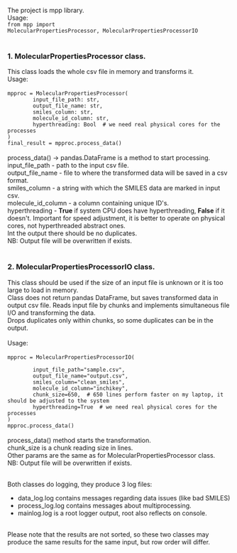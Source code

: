The project is mpp library.<br>
Usage:<br>
<code>from mpp import MolecularPropertiesProcessor, MolecularPropertiesProcessorIO</code><br>
<br>
<h3>1. MolecularPropertiesProcessor class.</h3>
This class loads the whole csv file in memory and transforms it.<br>
Usage:<br><br>
<code>mpproc = MolecularPropertiesProcessor(
        input_file_path: str,
        output_file_name: str,
        smiles_column: str,
        molecule_id_column: str,
        hyperthreading: Bool  # we need real physical cores for the processes
)
final_result = mpproc.process_data()</code><br><br>
process_data() -> pandas.DataFrame is a method to start processing.<br>
input_file_path - path to the input csv file.<br>
output_file_name - file to where the transformed data will be saved in a csv format.<br>
smiles_column - a string with which the SMILES data are marked in input csv.<br>
molecule_id_column - a column containing unique ID's.<br>
hyperthreading - <b>True</b> if system CPU does have hyperthreading, <b>False</b> if it doesn't. Important for speed adjustment, it is better to operate on physical cores, not hyperthreaded abstract ones.<br>
Int the output there should be no duplicates.<br>
NB: Output file will be overwritten if exists.<br><br>

<h3>2. MolecularPropertiesProcessorIO class.</h3>
This class should be used if the size of an input file is unknown or it is too large to load in memory.<br>
Class does not return pandas DataFrame, but saves transformed data in output csv file. Reads input file by chunks and 
implements simultaneous file I/O and transforming the data.<br>
Drops duplicates only within chunks, so some duplicates can be in the output.<br><br>
Usage:<br><br>
<code>mpproc = MolecularPropertiesProcessorIO(<br>
        input_file_path="sample.csv",
        output_file_name="output.csv",
        smiles_column="clean_smiles",
        molecule_id_column="inchikey",
        chunk_size=650,  # 650 lines perform faster on my laptop, it should be adjusted to the system
        hyperthreading=True  # we need real physical cores for the processes
)
mpproc.process_data()</code><br><br>
process_data() method starts the transformation.<br>
chunk_size is a chunk reading size in lines.<br>
Other params are the same as for MolecularPropertiesProcessor class.<br>
NB: Output file will be overwritten if exists.<br><br>

Both classes do logging, they produce 3 log files:<br>
<ul><li>data_log.log  contains messages regarding data issues (like bad SMILES)</li>
<li>process_log.log contains messages about multiprocessing.</li>
<li>mainlog.log is a root logger output, root also reflects on console.</li></ul><br>
Please note that the results are not sorted, so these two classes may produce the same results for the same input, but row order will differ.<br>
